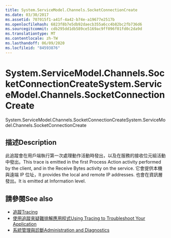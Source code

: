 ```yaml
---
title: System.ServiceModel.Channels.SocketConnectionCreate
ms.date: 03/30/2017
ms.assetid: 707015f1-a41f-4a42-b74e-a19677e2517b
ms.openlocfilehash: 6823f8b7e5db92daecb355a6cc4b82bc2fb736d6
ms.sourcegitcommit: cdb295dd1db589ce5169ac9ff096f01fd0c2da9d
ms.translationtype: MT
ms.contentlocale: zh-TW
ms.lasthandoff: 06/09/2020
ms.locfileid: "84593876"
---
```

# <a name="systemservicemodelchannelssocketconnectioncreate"></a><span data-ttu-id="5607f-102">System.ServiceModel.Channels.SocketConnectionCreate</span><span class="sxs-lookup"><span data-stu-id="5607f-102">System.ServiceModel.Channels.SocketConnectionCreate</span></span>
<span data-ttu-id="5607f-103">System.ServiceModel.Channels.SocketConnectionCreate</span><span class="sxs-lookup"><span data-stu-id="5607f-103">System.ServiceModel.Channels.SocketConnectionCreate</span></span>  
  
## <a name="description"></a><span data-ttu-id="5607f-104">描述</span><span class="sxs-lookup"><span data-stu-id="5607f-104">Description</span></span>  
 <span data-ttu-id="5607f-105">此追蹤會在用戶端執行第一次處理動作活動時發出，以及在服務的接收位元組活動中發出。</span><span class="sxs-lookup"><span data-stu-id="5607f-105">This trace is emitted in the first Process Action activity performed by the client, and in the Receive Bytes activity on the service.</span></span> <span data-ttu-id="5607f-106">它會提供本機與遠端 IP 位址，</span><span class="sxs-lookup"><span data-stu-id="5607f-106">It provides the local and remote IP addresses.</span></span> <span data-ttu-id="5607f-107">也會在資訊層發出。</span><span class="sxs-lookup"><span data-stu-id="5607f-107">It is emitted at Information level.</span></span>  
  
## <a name="see-also"></a><span data-ttu-id="5607f-108">請參閱</span><span class="sxs-lookup"><span data-stu-id="5607f-108">See also</span></span>

- [<span data-ttu-id="5607f-109">追蹤</span><span class="sxs-lookup"><span data-stu-id="5607f-109">Tracing</span></span>](index.md)
- [<span data-ttu-id="5607f-110">使用追蹤來疑難排解應用程式</span><span class="sxs-lookup"><span data-stu-id="5607f-110">Using Tracing to Troubleshoot Your Application</span></span>](using-tracing-to-troubleshoot-your-application.md)
- [<span data-ttu-id="5607f-111">系統管理與診斷</span><span class="sxs-lookup"><span data-stu-id="5607f-111">Administration and Diagnostics</span></span>](../index.md)
